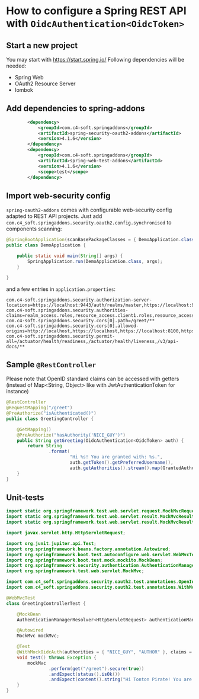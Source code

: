 # How to configure a Spring REST API with `OidcAuthentication<OidcToken>`

## Start a new project
You may start with https://start.spring.io/
Following dependencies will be needed:
- Spring Web
- OAuth2 Resource Server
- lombok

## Add dependencies to spring-addons
```xml
		<dependency>
			<groupId>com.c4-soft.springaddons</groupId>
			<artifactId>spring-security-oauth2-addons</artifactId>
			<version>4.1.6</version>
		</dependency>
		<dependency>
			<groupId>com.c4-soft.springaddons</groupId>
			<artifactId>spring-web-test-addons</artifactId>
			<version>4.1.6</version>
			<scope>test</scope>
		</dependency>
```

## Import web-security config
`spring-oauth2-addons` comes with configurable web-security config adapted to REST API projects.
Just add `com.c4_soft.springaddons.security.oauth2.config.synchronised` to components scanning:
```java
@SpringBootApplication(scanBasePackageClasses = { DemoApplication.class, OidcServletApiSecurityConfig.class })
public class DemoApplication {

	public static void main(String[] args) {
		SpringApplication.run(DemoApplication.class, args);
	}

}
```
and a few entries in `application.properties`:
```properties
com.c4-soft.springaddons.security.authorization-server-locations=https://localhost:9443/auth/realms/master,https://localhost:9443/auth/realms/other
com.c4-soft.springaddons.security.authorities-claims=realm_access.roles,resource_access.client1.roles,resource_access.client2.roles
com.c4-soft.springaddons.security.cors[0].path=/greet/**
com.c4-soft.springaddons.security.cors[0].allowed-origins=http://localhost,https://localhost,https://localhost:8100,https://localhost:4200
com.c4-soft.springaddons.security.permit-all=/actuator/health/readiness,/actuator/health/liveness,/v3/api-docs/**
```

## Sample `@RestController`
Please note that OpenID standard claims can be accessed with getters (instead of Map<String, Object> like with JwtAuthenticationToken for instance)
``` java
@RestController
@RequestMapping("/greet")
@PreAuthorize("isAuthenticated()")
public class GreetingController {

	@GetMapping()
	@PreAuthorize("hasAuthority('NICE_GUY')")
	public String getGreeting(OidcAuthentication<OidcToken> auth) {
		return String
				.format(
						"Hi %s! You are granted with: %s.",
						auth.getToken().getPreferredUsername(),
						auth.getAuthorities().stream().map(GrantedAuthority::getAuthority).collect(Collectors.joining(", ", "[", "]")));
	}
}
```

## Unit-tests
```java
import static org.springframework.test.web.servlet.request.MockMvcRequestBuilders.get;
import static org.springframework.test.web.servlet.result.MockMvcResultMatchers.content;
import static org.springframework.test.web.servlet.result.MockMvcResultMatchers.status;

import javax.servlet.http.HttpServletRequest;

import org.junit.jupiter.api.Test;
import org.springframework.beans.factory.annotation.Autowired;
import org.springframework.boot.test.autoconfigure.web.servlet.WebMvcTest;
import org.springframework.boot.test.mock.mockito.MockBean;
import org.springframework.security.authentication.AuthenticationManagerResolver;
import org.springframework.test.web.servlet.MockMvc;

import com.c4_soft.springaddons.security.oauth2.test.annotations.OpenIdClaims;
import com.c4_soft.springaddons.security.oauth2.test.annotations.WithMockOidcAuth;

@WebMvcTest
class GreetingControllerTest {

	@MockBean
	AuthenticationManagerResolver<HttpServletRequest> authenticationManagerResolver;

	@Autowired
	MockMvc mockMvc;

	@Test
	@WithMockOidcAuth(authorities = { "NICE_GUY", "AUTHOR" }, claims = @OpenIdClaims(preferredUsername = "Tonton Pirate"))
	void test() throws Exception {
		mockMvc
				.perform(get("/greet").secure(true))
				.andExpect(status().isOk())
				.andExpect(content().string("Hi Tonton Pirate! You are granted with: [NICE_GUY, AUTHOR]."));
	}
}
```